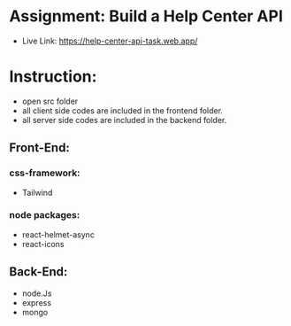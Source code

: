 # Assignment: Build a Help Center API
- Live Link: https://help-center-api-task.web.app/

# Instruction: 
- open src folder
- all client side codes are included in the frontend folder.
- all server side codes are included in the backend folder.


## Front-End:

### css-framework:
- Tailwind
### node packages:
- react-helmet-async
- react-icons 


## Back-End:
- node.Js
- express
- mongo
